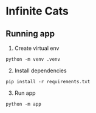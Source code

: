 # Infinite Cats

## Running app

1. Create virtual env

```
python -m venv .venv
```

2. Install dependencies

```
pip install -r requirements.txt
```

3. Run app

```
python -m app
```
